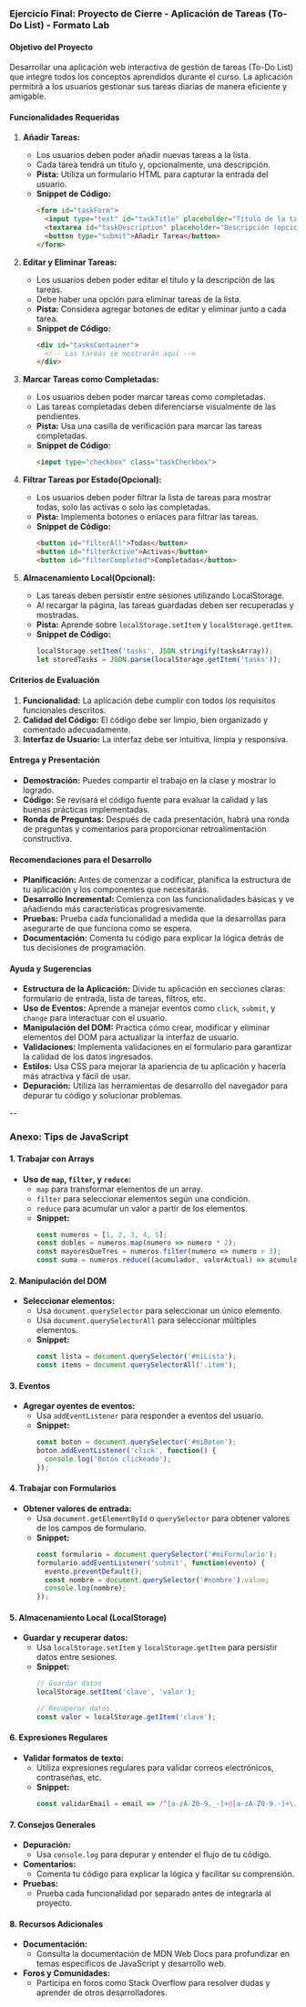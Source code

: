 ### Ejercicio Final: Proyecto de Cierre - Aplicación de Tareas (To-Do List) - Formato Lab

#### Objetivo del Proyecto
Desarrollar una aplicación web interactiva de gestión de tareas (To-Do List) que integre todos los conceptos aprendidos durante el curso. La aplicación permitirá a los usuarios gestionar sus tareas diarias de manera eficiente y amigable.

#### Funcionalidades Requeridas

1. **Añadir Tareas:**
   - Los usuarios deben poder añadir nuevas tareas a la lista.
   - Cada tarea tendrá un título y, opcionalmente, una descripción.
   - **Pista:** Utiliza un formulario HTML para capturar la entrada del usuario.
   - **Snippet de Código:**
     ```html
     <form id="taskForm">
       <input type="text" id="taskTitle" placeholder="Título de la tarea" required>
       <textarea id="taskDescription" placeholder="Descripción (opcional)"></textarea>
       <button type="submit">Añadir Tarea</button>
     </form>
     ```

2. **Editar y Eliminar Tareas:**
   - Los usuarios deben poder editar el título y la descripción de las tareas.
   - Debe haber una opción para eliminar tareas de la lista.
   - **Pista:** Considera agregar botones de editar y eliminar junto a cada tarea.
   - **Snippet de Código:**
     ```html
     <div id="tasksContainer">
       <!-- Las tareas se mostrarán aquí -->
     </div>
     ```

3. **Marcar Tareas como Completadas:**
   - Los usuarios deben poder marcar tareas como completadas.
   - Las tareas completadas deben diferenciarse visualmente de las pendientes.
   - **Pista:** Usa una casilla de verificación para marcar las tareas completadas.
   - **Snippet de Código:**
     ```html
     <input type="checkbox" class="taskCheckbox">
     ```

4. **Filtrar Tareas por Estado(Opcional):**
   - Los usuarios deben poder filtrar la lista de tareas para mostrar todas, solo las activas o solo las completadas.
   - **Pista:** Implementa botones o enlaces para filtrar las tareas.
   - **Snippet de Código:**
     ```html
     <button id="filterAll">Todas</button>
     <button id="filterActive">Activas</button>
     <button id="filterCompleted">Completadas</button>
     ```

5. **Almacenamiento Local(Opcional):**
   - Las tareas deben persistir entre sesiones utilizando LocalStorage.
   - Al recargar la página, las tareas guardadas deben ser recuperadas y mostradas.
   - **Pista:** Aprende sobre `localStorage.setItem` y `localStorage.getItem`.
   - **Snippet de Código:**
     ```javascript
     localStorage.setItem('tasks', JSON.stringify(tasksArray));
     let storedTasks = JSON.parse(localStorage.getItem('tasks'));
     ```

#### Criterios de Evaluación

1. **Funcionalidad:** La aplicación debe cumplir con todos los requisitos funcionales descritos.
2. **Calidad del Código:** El código debe ser limpio, bien organizado y comentado adecuadamente.
3. **Interfaz de Usuario:** La interfaz debe ser intuitiva, limpia y responsiva.

#### Entrega y Presentación

- **Demostración:** Puedes compartir el trabajo en la clase y mostrar lo logrado.
- **Código:** Se revisará el código fuente para evaluar la calidad y las buenas prácticas implementadas.
- **Ronda de Preguntas:** Después de cada presentación, habrá una ronda de preguntas y comentarios para proporcionar retroalimentación constructiva.

#### Recomendaciones para el Desarrollo

- **Planificación:** Antes de comenzar a codificar, planifica la estructura de tu aplicación y los componentes que necesitarás.
- **Desarrollo Incremental:** Comienza con las funcionalidades básicas y ve añadiendo más características progresivamente.
- **Pruebas:** Prueba cada funcionalidad a medida que la desarrollas para asegurarte de que funciona como se espera.
- **Documentación:** Comenta tu código para explicar la lógica detrás de tus decisiones de programación.

#### Ayuda y Sugerencias

- **Estructura de la Aplicación:** Divide tu aplicación en secciones claras: formulario de entrada, lista de tareas, filtros, etc.
- **Uso de Eventos:** Aprende a manejar eventos como `click`, `submit`, y `change` para interactuar con el usuario.
- **Manipulación del DOM:** Practica cómo crear, modificar y eliminar elementos del DOM para actualizar la interfaz de usuario.
- **Validaciones:** Implementa validaciones en el formulario para garantizar la calidad de los datos ingresados.
- **Estilos:** Usa CSS para mejorar la apariencia de tu aplicación y hacerla más atractiva y fácil de usar.
- **Depuración:** Utiliza las herramientas de desarrollo del navegador para depurar tu código y solucionar problemas.

--

### Anexo: Tips de JavaScript

#### 1. Trabajar con Arrays
- **Uso de `map`, `filter`, y `reduce`:**
  - `map` para transformar elementos de un array.
  - `filter` para seleccionar elementos según una condición.
  - `reduce` para acumular un valor a partir de los elementos.
  - **Snippet:**
    ```javascript
    const numeros = [1, 2, 3, 4, 5];
    const dobles = numeros.map(numero => numero * 2);
    const mayoresQueTres = numeros.filter(numero => numero > 3);
    const suma = numeros.reduce((acumulador, valorActual) => acumulador + valorActual, 0);
    ```

#### 2. Manipulación del DOM
- **Seleccionar elementos:**
  - Usa `document.querySelector` para seleccionar un único elemento.
  - Usa `document.querySelectorAll` para seleccionar múltiples elementos.
  - **Snippet:**
    ```javascript
    const lista = document.querySelector('#miLista');
    const items = document.querySelectorAll('.item');
    ```

#### 3. Eventos
- **Agregar oyentes de eventos:**
  - Usa `addEventListener` para responder a eventos del usuario.
  - **Snippet:**
    ```javascript
    const boton = document.querySelector('#miBoton');
    boton.addEventListener('click', function() {
      console.log('Botón clickeado');
    });
    ```

#### 4. Trabajar con Formularios
- **Obtener valores de entrada:**
  - Usa `document.getElementById` o `querySelector` para obtener valores de los campos de formulario.
  - **Snippet:**
    ```javascript
    const formulario = document.querySelector('#miFormulario');
    formulario.addEventListener('submit', function(evento) {
      evento.preventDefault();
      const nombre = document.querySelector('#nombre').value;
      console.log(nombre);
    });
    ```

#### 5. Almacenamiento Local (LocalStorage)
- **Guardar y recuperar datos:**
  - Usa `localStorage.setItem` y `localStorage.getItem` para persistir datos entre sesiones.
  - **Snippet:**
    ```javascript
    // Guardar datos
    localStorage.setItem('clave', 'valor');

    // Recuperar datos
    const valor = localStorage.getItem('clave');
    ```

#### 6. Expresiones Regulares
- **Validar formatos de texto:**
  - Utiliza expresiones regulares para validar correos electrónicos, contraseñas, etc.
  - **Snippet:**
    ```javascript
    const validarEmail = email => /^[a-zA-Z0-9._-]+@[a-zA-Z0-9.-]+\.[a-zA-Z]{2,4}$/.test(email);
    ```

#### 7. Consejos Generales
- **Depuración:**
  - Usa `console.log` para depurar y entender el flujo de tu código.
- **Comentarios:**
  - Comenta tu código para explicar la lógica y facilitar su comprensión.
- **Pruebas:**
  - Prueba cada funcionalidad por separado antes de integrarla al proyecto.

#### 8. Recursos Adicionales
- **Documentación:**
  - Consulta la documentación de MDN Web Docs para profundizar en temas específicos de JavaScript y desarrollo web.
- **Foros y Comunidades:**
  - Participa en foros como Stack Overflow para resolver dudas y aprender de otros desarrolladores.
